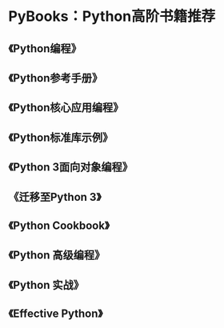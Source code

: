 # PyBooks：Python高阶书籍推荐

## 《Python编程》



## 《Python参考手册》

## 《Python核心应用编程》

## 《Python标准库示例》

## 《Python 3面向对象编程》

## 《迁移至Python 3》

## 《Python Cookbook》

## 《Python 高级编程》

## 《Python 实战》

## 《Effective Python》

